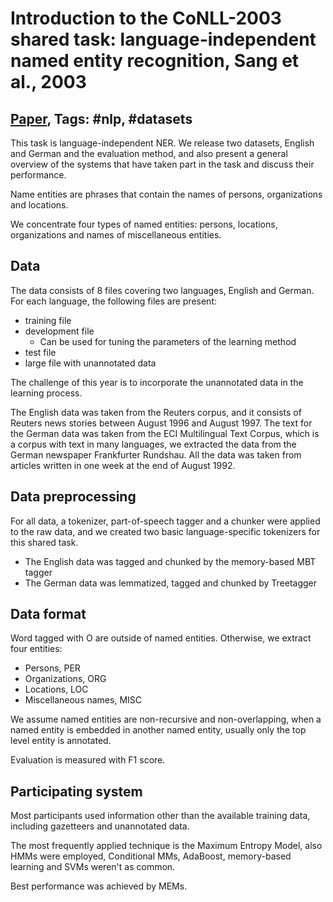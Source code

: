 # Introduction to the CoNLL-2003 shared task: language-independent named entity recognition, Sang et al., 2003

## [Paper](https://dl.acm.org/citation.cfm?id=1119195), Tags: \#nlp, \#datasets

This task is language-independent NER. We release two datasets, English and German and the evaluation method, and also present a general overview of the systems that have taken part in the task and discuss their performance.

Name entities are phrases that contain the names of persons, organizations and locations.

We concentrate four types of named entities: persons, locations, organizations and names of miscellaneous entities.

## Data

The data consists of 8 files covering two languages, English and German. For each language, the following files are present:

* training file
* development file
  * Can be used for tuning the parameters of the learning method
* test file
* large file with unannotated data

The challenge of this year is to incorporate the unannotated data in the learning process.

The English data was taken from the Reuters corpus, and it consists of Reuters news stories between August 1996 and August 1997. The text for the German data was taken from the ECI Multilingual Text Corpus, which is a corpus with text in many languages, we extracted the data from the German newspaper Frankfurter Rundshau. All the data was taken from articles written in one week at the end of August 1992.

## Data preprocessing

For all data, a tokenizer, part-of-speech tagger and a chunker were applied to the raw data, and we created two basic language-specific tokenizers for this shared task.

* The English data was tagged and chunked by the memory-based MBT tagger
* The German data was lemmatized, tagged and chunked by Treetagger

## Data format

Word tagged with O are outside of named entities. Otherwise, we extract four entities:

* Persons, PER
* Organizations, ORG
* Locations, LOC
* Miscellaneous names, MISC

We assume named entities are non-recursive and non-overlapping, when a named entity is embedded in another named entity, usually only the top level entity is annotated.

Evaluation is measured with F1 score.

## Participating system

Most participants used information other than the available training data, including gazetteers and unannotated data.

The most frequently applied technique is the Maximum Entropy Model, also HMMs were employed, Conditional MMs, AdaBoost, memory-based learning and SVMs weren't as common.

Best performance was achieved by MEMs.
